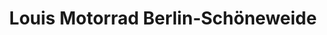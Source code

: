 ---
title: "Louis Motorrad Berlin-Schöneweide"
url: /berlin/louis-motorrad-berlin-schoeneweide/
shop: Motorrad
---
